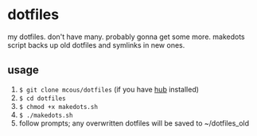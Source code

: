 # dotfiles
my dotfiles. don't have many. probably gonna get some more. makedots script backs up old dotfiles and symlinks in new ones.

## usage
1. `$ git clone mcous/dotfiles` (if you have [hub](http://defunkt.io/hub/) installed)
2. `$ cd dotfiles`
3. `$ chmod +x makedots.sh` 
4. `$ ./makedots.sh`
5. follow prompts; any overwritten dotfiles will be saved to ~/dotfiles_old
